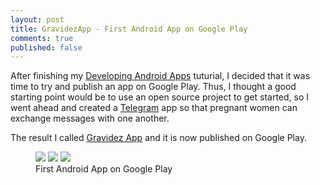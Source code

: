 ```yaml
---
layout: post
title: GravidezApp - First Android App on Google Play
comments: true
published: false
---
```


After finishing my [Developing Android Apps](https://www.udacity.com/course/ud853) tuturial, I decided that it was time to try and publish an app on Google Play. Thus, I thought a good starting point would be to use an open source project to get started, so I went ahead and created a [Telegram](https://telegram.org/) app so that pregnant women can exchange messages with one another.

The result I called [Gravidez App](https://play.google.com/store/apps/details?id=com.gravidez.messenger) and it is now published on Google Play.

<figure class="third">
	<img src="{{ site.url }}/assets/apps/gravidezapp/device-2015-02-26-195753.png">
	<img src="{{ site.url }}/assets/apps/gravidezapp/device-2015-02-26-195830.png">
	<img src="{{ site.url }}/assets/apps/gravidezapp/device-2015-02-26-195915.png">
	<figcaption>First Android App on Google Play</figcaption>
</figure>
